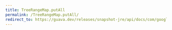 ```yaml
---
title: TreeRangeMap.putAll
permalink: /TreeRangeMap.putAll/
redirect_to: https://guava.dev/releases/snapshot-jre/api/docs/com/google/common/collect/TreeRangeMap.html#putAll-com.google.common.collect.RangeMap-
---
```

